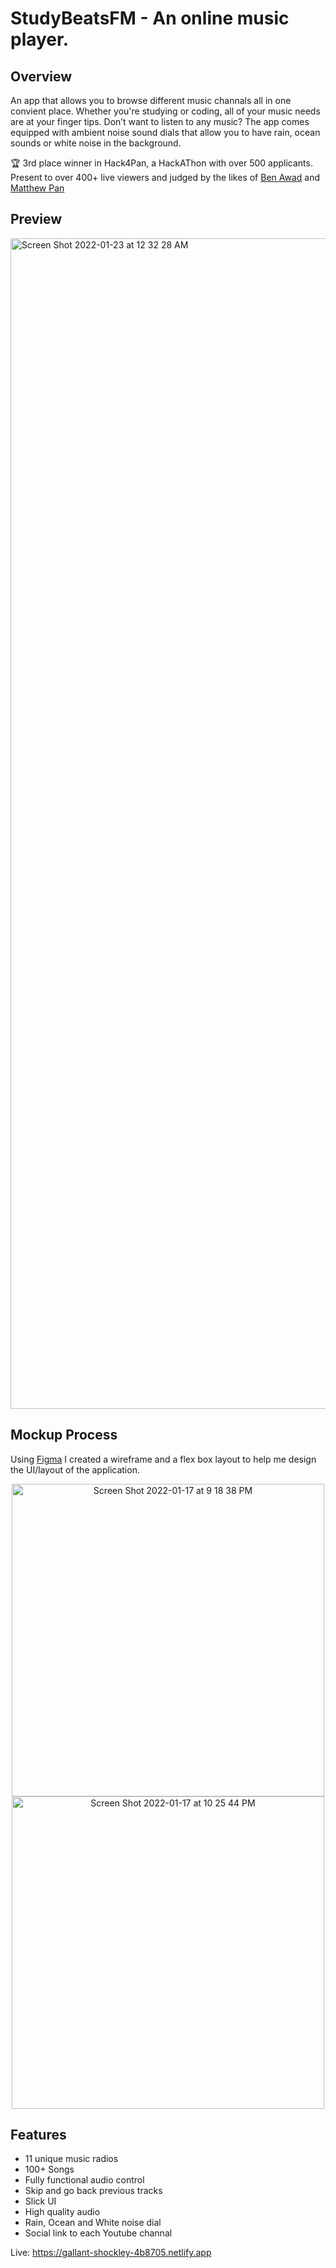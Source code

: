 # StudyBeatsFM - An online music player.  

## Overview

An app that allows you to browse different music channals all in one convient place. Whether you're studying or coding, all of your music needs are at your finger tips. Don’t want to listen to any music? The app comes equipped with ambient noise sound dials that allow you to have rain, ocean sounds or white noise in the background. 

🏆 3rd place winner in Hack4Pan, a HackAThon with over 500 applicants. Present to over 400+ live viewers and judged by the likes of [Ben Awad](https://www.youtube.com/c/BenAwad97) and [Matthew Pan](https://www.youtube.com/c/FryingPan)  

## Preview

<img width="1873" alt="Screen Shot 2022-01-23 at 12 32 28 AM" src="https://user-images.githubusercontent.com/56659226/150666323-e95a46f5-ad82-4ecf-b131-59155d8580ab.png">

## Mockup Process

Using [Figma](https://www.figma.com/) I created a wireframe and a flex box layout to help me design the UI/layout of the application. 

<div align="center">
<img   width="500" align="center" legnth = "500" alt="Screen Shot 2022-01-17 at 9 18 38 PM" src="https://user-images.githubusercontent.com/56659226/152226188-aa7d8648-f20a-4831-a800-4829ea58e8e9.png"> <img  align="center" width="500" legnth = "600" alt="Screen Shot 2022-01-17 at 10 25 44 PM" src="https://user-images.githubusercontent.com/56659226/152226381-6531de2e-72c0-491d-9f4e-dc3659f84396.png">
</div>

## Features 

- 11 unique music radios 
- 100+ Songs
- Fully functional audio control 
- Skip and go back previous tracks 
- Slick UI
- High quality audio 
- Rain, Ocean and White noise dial
- Social link to each Youtube channal 

Live: https://gallant-shockley-4b8705.netlify.app

